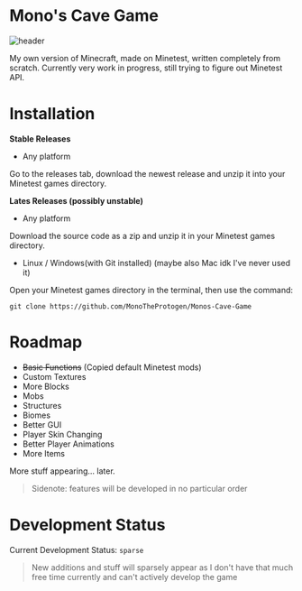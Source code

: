 # Mono's Cave Game
![header](https://github.com/MonoTheProtogen/Monos-Cave-Game/assets/64149624/c67028b5-f99a-43b1-a3f2-6e432189823d)

My own version of Minecraft, made on Minetest, written completely from scratch.
Currently very work in progress, still trying to figure out Minetest API.

# Installation

**Stable Releases**

- Any platform

Go to the releases tab, download the newest release and unzip it into your Minetest games directory.

**Lates Releases (possibly unstable)**

- Any platform

Download the source code as a zip and unzip it in your Minetest games directory.



- Linux / Windows(with Git installed) (maybe also Mac idk I've never used it)

Open your Minetest games directory in the terminal, then use the command:
```
git clone https://github.com/MonoTheProtogen/Monos-Cave-Game
```

# Roadmap

- ~~Basic Functions~~ (Copied default Minetest mods)
- Custom Textures
- More Blocks
- Mobs
- Structures
- Biomes
- Better GUI
- Player Skin Changing
- Better Player Animations
- More Items

More stuff appearing... later.

> Sidenote: features will be developed in no particular order

# Development Status

Current Development Status: `sparse`

> New additions and stuff will sparsely appear as I don't have that much free time currently and can't actively develop the game
